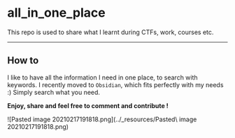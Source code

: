 # all_in_one_place

This repo is used to share what I learnt during CTFs, work, courses etc.

---

## How to

I like to have all the information I need in one place, to search with keywords.
I recently moved to `Obsidian`, which fits perfectly with my needs :)
Simply search what you need.

**Enjoy, share and feel free to comment and contribute !**


![Pasted image 20210217191818.png](../_resources/Pasted\ image 20210217191818.png)